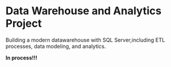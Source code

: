# Data Warehouse and Analytics Project
Building a modern datawarehouse with SQL Server,including ETL processes, data modeling, and analytics.

**In process!!!**

